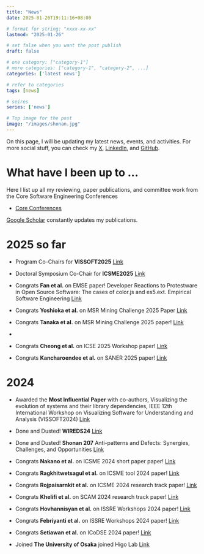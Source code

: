 ```yaml
---
title: "News"
date: 2025-01-26T19:11:16+08:00

# format for string: "xxxx-xx-xx"
lastmod: "2025-01-26"

# set false when you want the post publish
draft: false

# one category: ["category-1"] 
# more categories: ["category-1", "category-2", ...]
categories: ['latest news']

# refer to categories
tags: [news]

# seires
series: ['news']

# Top image for the post
image: "/images/shonan.jpg"
---
```


<!--more-->
On this page, I will be updating my latest news, events, and activities.
For more social stuff, you can check my [X](https://x.com/Augaiko), [LinkedIn](https://www.linkedin.com/in/raula-gaikovina-kula-70b75545/), and [GitHub](https://github.com/raux).

# What have I been up to ...
Here I list up all my reviewing, paper publications, and committee work from the Core Software Engineering Conferences

- [Core Conferences](https://conf.researchr.org/profile/raulakula)

[Google Scholar](https://scholar.google.com.au/citations?hl=en&user=BxUrdQEAAAAJ&view_op=list_works&sortby=pubdate) constantly updates my publications.

# 2025 so far

- Program Co-Chairs for **VISSOFT2025** [Link](https://vissoft.io/2025/)

- Doctoral Symposium Co-Chair for **ICSME2025** [Link](https://conf.researchr.org/track/icsme-2025/icsme-2025-doctoral-symposium)

- Congrats **Fan et al.** on EMSE paper! Developer Reactions to Protestware in Open Source Software: The cases of color.js and es5.ext. Empirical Software Engineering [Link](https://link.springer.com/article/10.1007/s10664-024-10599-6)

- Congrats **Yoshioka et al.** on MSR Mining Challenge 2025 Paper [Link](https://2025.msrconf.org/track/msr-2025-mining-challenge)

- Congrats **Tanaka et al.** on MSR Mining Challenge 2025 paper! [Link](https://2025.msrconf.org/track/msr-2025-mining-challenge)
- 
- Congrats **Cheong et al.** on ICSE 2025 Workshop paper! [Link](https://arxiv.org/pdf/2501.09482)

- Congrats **Kancharoendee et al.** on SANER 2025 paper! [Link](https://conf.researchr.org/track/saner-2025/saner-2025-early-research-achievement-era--track)

# 2024 

- Awarded the **Most Influential Paper** with co-authors, Visualizing the evolution of systems and their library dependencies, IEEE 12th International Workshop on Visualizing Software for Understanding and Analysis (VISSOFT2024) [Link](https://sel.ist.osaka-u.ac.jp/topics/award_VISSOFT2024_raula/index.html.en) 

- Done and Dusted!  **WIREDS24** [Link](https://wireds2024.github.io/)

- Done and Dusted! **Shonan 207** Anti-patterns and Defects: Synergies, Challenges, and Opportunities [Link](https://shonan.nii.ac.jp/seminars/207/)
  
- Congrats **Nakano et al.** on ICSME 2024 short paper paper! [Link](https://arxiv.org/pdf/2409.12544)
  
- Congrats **Ragkhitwetsagul et al.** on ICSME tool 2024 paper! [Link](https://arxiv.org/pdf/2408.16452)
    
- Congrats **Rojpaisarnkit et al.** on ICSME 2024 research track paper! [Link](https://arxiv.org/pdf/2408.02262)

- Congrats **Khelifi et al.** on SCAM 2024 research track paper! [Link](https://ieeexplore.ieee.org/abstract/document/10795351)

- Congrats **Hovhannisyan et al.** on ISSRE Workshops 2024 paper! [Link](https://arxiv.org/pdf/2410.05992)

- Congrats **Febriyanti et al.** on ISSRE Workshops 2024 paper! [Link](https://arxiv.org/pdf/2410.05683)

- Congrats **Setiawan et al.** on ICoDSE 2024 paper! [Link](https://ieeexplore.ieee.org/abstract/document/10829876)
  
- Joined **The University of Osaka** joined Higo Lab [Link](https://sel.ist.osaka-u.ac.jp/)